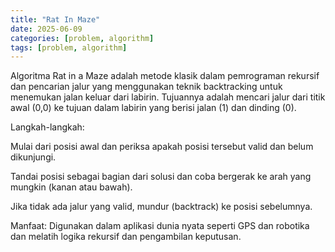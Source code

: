 ```yaml
---
title: "Rat In Maze"
date: 2025-06-09
categories: [problem, algorithm]
tags: [problem, algorithm]
---
```


Algoritma Rat in a Maze adalah metode klasik dalam pemrograman rekursif dan pencarian jalur yang menggunakan teknik backtracking untuk menemukan jalan keluar dari labirin. Tujuannya adalah mencari jalur dari titik awal (0,0) ke tujuan dalam labirin yang berisi jalan (1) dan dinding (0).

Langkah-langkah:

Mulai dari posisi awal dan periksa apakah posisi tersebut valid dan belum dikunjungi.

Tandai posisi sebagai bagian dari solusi dan coba bergerak ke arah yang mungkin (kanan atau bawah).

Jika tidak ada jalur yang valid, mundur (backtrack) ke posisi sebelumnya.

Manfaat:
Digunakan dalam aplikasi dunia nyata seperti GPS dan robotika dan melatih logika rekursif dan pengambilan keputusan.